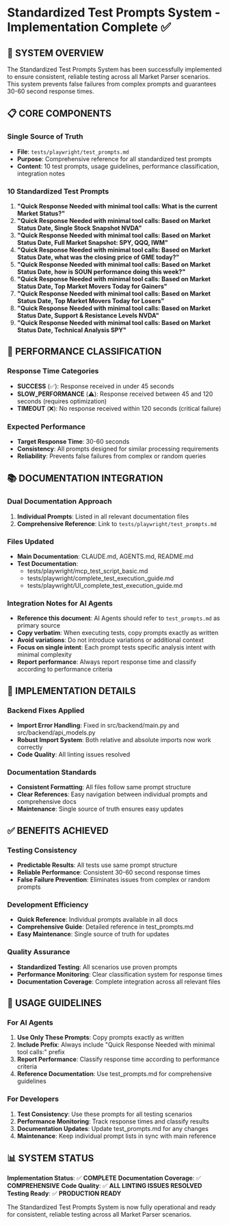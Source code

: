 # Standardized Test Prompts System - Implementation Complete ✅

## 🎯 SYSTEM OVERVIEW

The Standardized Test Prompts System has been successfully implemented to ensure consistent, reliable testing across all Market Parser scenarios. This system prevents false failures from complex prompts and guarantees 30-60 second response times.

## 📋 CORE COMPONENTS

### Single Source of Truth
- **File**: `tests/playwright/test_prompts.md`
- **Purpose**: Comprehensive reference for all standardized test prompts
- **Content**: 10 test prompts, usage guidelines, performance classification, integration notes

### 10 Standardized Test Prompts

1. **"Quick Response Needed with minimal tool calls: What is the current Market Status?"**
2. **"Quick Response Needed with minimal tool calls: Based on Market Status Date, Single Stock Snapshot NVDA"**
3. **"Quick Response Needed with minimal tool calls: Based on Market Status Date, Full Market Snapshot: SPY, QQQ, IWM"**
4. **"Quick Response Needed with minimal tool calls: Based on Market Status Date, what was the closing price of GME today?"**
5. **"Quick Response Needed with minimal tool calls: Based on Market Status Date, how is SOUN performance doing this week?"**
6. **"Quick Response Needed with minimal tool calls: Based on Market Status Date, Top Market Movers Today for Gainers"**
7. **"Quick Response Needed with minimal tool calls: Based on Market Status Date, Top Market Movers Today for Losers"**
8. **"Quick Response Needed with minimal tool calls: Based on Market Status Date, Support & Resistance Levels NVDA"**
9. **"Quick Response Needed with minimal tool calls: Based on Market Status Date, Technical Analysis SPY"**

## 🎨 PERFORMANCE CLASSIFICATION

### Response Time Categories
- **SUCCESS** (✅): Response received in under 45 seconds
- **SLOW_PERFORMANCE** (⚠️): Response received between 45 and 120 seconds (requires optimization)
- **TIMEOUT** (❌): No response received within 120 seconds (critical failure)

### Expected Performance
- **Target Response Time**: 30-60 seconds
- **Consistency**: All prompts designed for similar processing requirements
- **Reliability**: Prevents false failures from complex or random queries

## 📚 DOCUMENTATION INTEGRATION

### Dual Documentation Approach
1. **Individual Prompts**: Listed in all relevant documentation files
2. **Comprehensive Reference**: Link to `tests/playwright/test_prompts.md`

### Files Updated
- **Main Documentation**: CLAUDE.md, AGENTS.md, README.md
- **Test Documentation**: 
  - tests/playwright/mcp_test_script_basic.md
  - tests/playwright/complete_test_execution_guide.md
  - tests/playwright/UI_complete_test_execution_guide.md

### Integration Notes for AI Agents
- **Reference this document**: AI Agents should refer to `test_prompts.md` as primary source
- **Copy verbatim**: When executing tests, copy prompts exactly as written
- **Avoid variations**: Do not introduce variations or additional context
- **Focus on single intent**: Each prompt tests specific analysis intent with minimal complexity
- **Report performance**: Always report response time and classify according to performance criteria

## 🔧 IMPLEMENTATION DETAILS

### Backend Fixes Applied
- **Import Error Handling**: Fixed in src/backend/main.py and src/backend/api_models.py
- **Robust Import System**: Both relative and absolute imports now work correctly
- **Code Quality**: All linting issues resolved

### Documentation Standards
- **Consistent Formatting**: All files follow same prompt structure
- **Clear References**: Easy navigation between individual prompts and comprehensive docs
- **Maintenance**: Single source of truth ensures easy updates

## ✅ BENEFITS ACHIEVED

### Testing Consistency
- **Predictable Results**: All tests use same prompt structure
- **Reliable Performance**: Consistent 30-60 second response times
- **False Failure Prevention**: Eliminates issues from complex or random prompts

### Development Efficiency
- **Quick Reference**: Individual prompts available in all docs
- **Comprehensive Guide**: Detailed reference in test_prompts.md
- **Easy Maintenance**: Single source of truth for updates

### Quality Assurance
- **Standardized Testing**: All scenarios use proven prompts
- **Performance Monitoring**: Clear classification system for response times
- **Documentation Coverage**: Complete integration across all relevant files

## 🚀 USAGE GUIDELINES

### For AI Agents
1. **Use Only These Prompts**: Copy prompts exactly as written
2. **Include Prefix**: Always include "Quick Response Needed with minimal tool calls:" prefix
3. **Report Performance**: Classify response time according to performance criteria
4. **Reference Documentation**: Use test_prompts.md for comprehensive guidelines

### For Developers
1. **Test Consistency**: Use these prompts for all testing scenarios
2. **Performance Monitoring**: Track response times and classify results
3. **Documentation Updates**: Update test_prompts.md for any changes
4. **Maintenance**: Keep individual prompt lists in sync with main reference

## 📊 SYSTEM STATUS

**Implementation Status**: ✅ **COMPLETE**
**Documentation Coverage**: ✅ **COMPREHENSIVE**
**Code Quality**: ✅ **ALL LINTING ISSUES RESOLVED**
**Testing Ready**: ✅ **PRODUCTION READY**

The Standardized Test Prompts System is now fully operational and ready for consistent, reliable testing across all Market Parser scenarios.